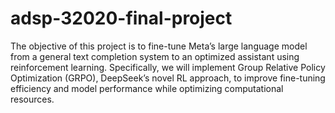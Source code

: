 # adsp-32020-final-project
The objective of this project is to fine-tune Meta’s large language model from a general text completion system to an optimized assistant using reinforcement learning. Specifically, we will implement Group Relative Policy Optimization (GRPO), DeepSeek’s novel RL approach, to improve fine-tuning efficiency and model performance while optimizing computational resources.
